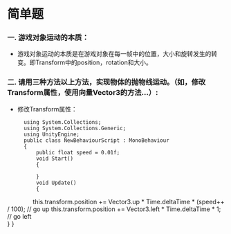 # 简单题
### 一. 游戏对象运动的本质： ###  
- 游戏对象运动的本质是在游戏对象在每一帧中的位置，大小和旋转发生的转变。即Transform中的position，rotation和大小。  
### 二. 请用三种方法以上方法，实现物体的抛物线运动。（如，修改Transform属性，使用向量Vector3的方法…）: ###  
- 修改Transform属性：  

        using System.Collections;  
        using System.Collections.Generic;  
        using UnityEngine;  
        public class NewBehaviourScript : MonoBehaviour  
        {  
            public float speed = 0.01f;
            void Start()
            {
        
            }
            void Update()
            {
                this.transform.position += Vector3.up * Time.deltaTime * (speed++ / 100);
                // go up
                this.transform.position += Vector3.left * Time.deltaTime * 1;
                // go left  
            }
        }
